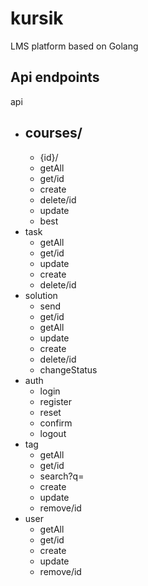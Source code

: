 # kursik
LMS platform based on Golang

## Api endpoints

api
- courses/
  - 
  - {id}/
  - getAll
  - get/id
  - create
  - delete/id
  - update
  - best
- task
    - getAll
    - get/id
    - update
    - create
    - delete/id
- solution
    - send
    - get/id
    - getAll
    - update
    - create
    - delete/id
    - changeStatus
- auth
    - login
    - register
    - reset
    - confirm
    - logout
- tag
    - getAll
    - get/id
    - search?q=
    - create
    - update
    - remove/id
- user
    - getAll
    - get/id
    - create
    - update
    - remove/id